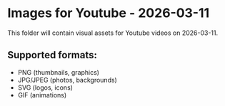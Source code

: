 # Images for Youtube - 2026-03-11

This folder will contain visual assets for Youtube videos on 2026-03-11.

## Supported formats:
- PNG (thumbnails, graphics)
- JPG/JPEG (photos, backgrounds)
- SVG (logos, icons)
- GIF (animations)
